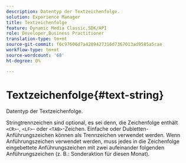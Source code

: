 ```yaml
---
description: Datentyp der Textzeichenfolge.
solution: Experience Manager
title: Textzeichenfolge
feature: Dynamic Media Classic,SDK/API
role: Developer,Business Practitioner
translation-type: tm+mt
source-git-commit: f6c97606d7a4209427316d7367013ad9585a5cae
workflow-type: tm+mt
source-wordcount: '68'
ht-degree: 0%

---
```



# Textzeichenfolge{#text-string}

Datentyp der Textzeichenfolge.

Stringtrennzeichen sind optional, es sei denn, die Zeichenfolge enthält `<CR>`-, `<LF>`- oder `<TAB>`-Zeichen. Einfache oder Dubletten-Anführungszeichen können als Trennzeichen verwendet werden. Wenn Anführungszeichen verwendet werden, muss jedes in die Zeichenfolge eingebettete Anführungszeichen mit zwei aufeinander folgenden Anführungszeichen (z. B.: Sonderaktion für diesen Monat).